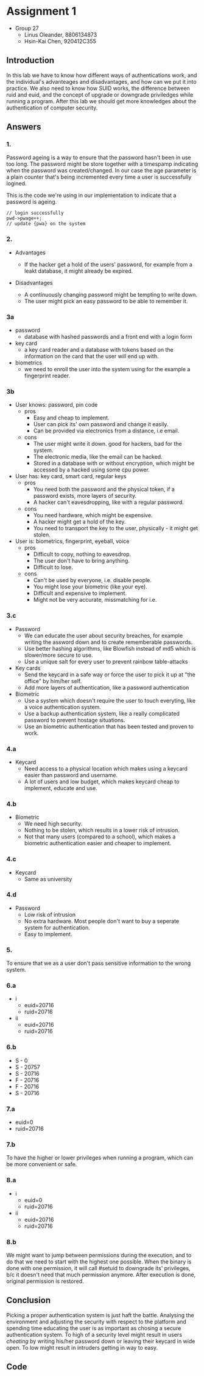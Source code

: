 # Assignment 1

- Group 27
  - Linus Oleander, 8806134873
  - Hsin-Kai Chen, 920412C355

## Introduction

In this lab we have to know how different ways of authentications work, and the individual's advanteages and disadvantages, and how can we put it into practice. We also need to know how SUID works, the difference between ruid and euid, and the concept of upgrade or downgrade priviledges while running a program. After this lab we should get more knowledges about the authentication of computer security.

## Answers

### 1.

Password ageing is a way to ensure that the password hasn't been in use too long. The password might be store together with a timespamp indicating when the password was created/changed. In our case the age parameter is a plain counter that's being incremented every time a user is successfully logined.

This is the code we're using in our implementation to indicate that a password is ageing.

```
// login successfully
pwd->pwage++;
// update {pwa} on the system
```

### 2.

- Advantages
  - If the hacker get a hold of the users' password, for example from a leakt database, it might already be expired.

- Disadvantages
  - A continuously changing password might be tempting to write down.
  - The user might pick an easy password to be able to remember it.

### 3a

- password
  - database with hashed passwords and a front end with a login form
- key card
  - a key card reader and a database with tokens based on the information on the card that the user will end up with.
- biometrics
  - we need to enroll the user into the system using for the example a fingerprint reader.

### 3b

- User knows: password, pin code
  - pros
    - Easy and cheap to implement.
    - User can pick its' own password and change it easily.
    - Can be provided via electronics from a distance, i.e email.
  - cons
    - The user might write it down. good for hackers, bad for the system.
    - The electronic media, like the email can be hacked.
    - Stored in a database with or without encryption, which might be accessed by a hacked using some cpu power.
- User has: key card, smart card, regular keys
  - pros
    - You need both the password and the physical token, if a password exists, more layers of security.
    - A hacker can't eavesdropping, like with a regular password.
  - cons
    - You need hardware, which might be expensive.
    - A hacker might get a hold of the key.
    - You need to transport the key to the user, physically - it might get stolen.
- User is: biometrics, fingerprint, eyeball, voice
  - pros
    - Difficult to copy, nothing to eavesdrop.
    - The user don't have to bring anything.
    - Difficult to lose.
  - cons
    - Can't be used by everyone, i.e. disable people.
    - You might lose your biometric (like your eye).
    - Difficult and expensive to implement.
    - Might not be very accurate, missmatching for i.e.

### 3.c

- Password
  - We can educate the user about security breaches, for example writing the assword down and to create rememberable passwords.
  - Use better hashing algorithms, like Blowfish instead of md5 which is slower/more secure to use.
  - Use a unique salt for every user to prevent rainbow table-attacks
- Key cards
  - Send the keycard in a safe way or force the user to pick it up at "the office" by him/her self.
  - Add more layers of authentication, like a password authentication
- Biometric
  - Use a system which doesn't require the user to touch everyting, like a voice authentication system.
  - Use a backup authentication system, like a really complicated password to prevent hostage situations.
  - Use an biometric authentication that has been tested and proven to work.

### 4.a

- Keycard
  - Need access to a physical location which makes using a keycard easier than password and username.
  - A lot of users and low budget, which makes keycard cheap to implement, educate and use.

### 4.b

- Biometric
  - We need high security.
  - Nothing to be stolen, which results in a lower risk of intrusion.
  - Not that many users (compared to a school), which makes a biometric authentication easier and cheaper to implement.

### 4.c

- Keycard
  - Same as university

### 4.d

- Password
  - Low risk of intrusion
  - No extra hardware. Most people don't want to buy a seperate system for authentication.
  - Easy to implement.

### 5.

To ensure that we as a user don't pass sensitive information to the wrong system.

### 6.a

- i
  - euid=20716
  - ruid=20716
- ii
  - euid=20716
  - ruid=20716

### 6.b

- S - 0
- S - 20757
- S - 20716
- F - 20716
- F - 20716
- S - 20716

### 7.a

- euid=0
- ruid=20716

### 7.b

To have the higher or lower privileges when running a program, which can be more convenient or safe.

### 8.a

- i
  - euid=0
  - ruid=20716
- ii
  - euid=20716
  - ruid=20716

### 8.b

We might want to jump between permissions during the execution, and to do that we need to start with the highest one possible. When the binary is done with one permission, it will call #setuid to downgrade its' privileges, b/c it doesn't need that much permission anymore. After execution is done, original permission is restored.

## Conclusion

Picking a proper authentication system is just haft the battle. Analysing the environment and adjusting the security with respect to the platform and spending time educating the user is as important as chosing a secure authentication system. To high of a security level might result in users *cheating* by writing his/her password down or leaving their keycard in wide open. To low might result in intruders getting in way to easy.

## Code
